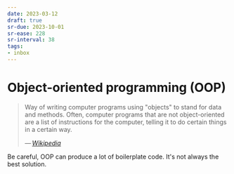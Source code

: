 ```yaml
---
date: 2023-03-12
draft: true
sr-due: 2023-10-01
sr-ease: 228
sr-interval: 38
tags:
- inbox
---
```


# Object-oriented programming (OOP)

> Way of writing computer programs using "objects" to stand for data and
> methods. Often, computer programs that are not object-oriented are a list of
> instructions for the computer, telling it to do certain things in a certain
> way.
>
> — <cite>[Wikipedia](https://simple.wikipedia.org/wiki/Object-oriented_programming)</cite>

Be careful, OOP can produce a lot of boilerplate code. It's not always the best
solution.
